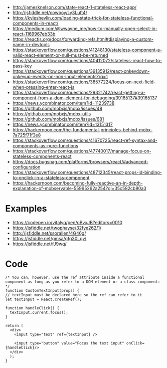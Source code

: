 * http://jamesknelson.com/state-react-1-stateless-react-app/
* http://jsfiddle.net/cowboy/Ly3Luft4/
* https://kyleshevlin.com/loading-state-trick-for-stateless-functional-components-in-react/
* https://medium.com/@wwayne_me/how-to-manually-open-select-in-react-1169967eb33b
* https://reactjs.org/docs/forwarding-refs.html#displaying-a-custom-name-in-devtools
* https://stackoverflow.com/questions/41248130/stateless-component-a-valid-react-element-or-null-must-be-returned
* https://stackoverflow.com/questions/40412072/stateless-react-how-to-pass-key
* https://stackoverflow.com/questions/39135912/react-onkeydown-onkeyup-events-on-non-input-elements?rq=1
* https://stackoverflow.com/questions/38577224/focus-on-next-field-when-pressing-enter-react-js
* https://stackoverflow.com/questions/29321742/react-getting-a-component-from-a-dom-element-for-debugging/39165137#39165137
* https://news.ycombinator.com/item?id=11239738
* https://github.com/mobxjs/mobx/issues/48
* https://github.com/mobxjs/mobx-utils
* https://github.com/mobxjs/mobx/issues/681
* https://news.ycombinator.com/item?id=13151317
* https://hackernoon.com/the-fundamental-principles-behind-mobx-7a725f71f3e8
* https://stackoverflow.com/questions/41670725/react-ref-syntax-and-components-as-pure-functions
* https://stackoverflow.com/questions/47740017/manage-focus-on-stateless-components-react
* https://docs.bugsnag.com/platforms/browsers/react/#advanced-configuration
* https://stackoverflow.com/questions/48712345/react-props-id-binding-to-onclick-in-a-stateless-component
* https://hackernoon.com/becoming-fully-reactive-an-in-depth-explanation-of-mobservable-55995262a254?gi=35c582cb80a3


# Examples
* https://codepen.io/vitalyq/pen/oBvxJB?editors=0010
* https://jsfiddle.net/twophayse/32fye262/1/
* http://jsfiddle.net/ssorallen/4G46g/
* https://jsfiddle.net/gmsa/gfg30Lgv/
* https://jsfiddle.net/fJ9wq/

# Code
 
    /* You can, however, use the ref attribute inside a functional component as long as you refer to a DOM element or a class component:
    */
    function CustomTextInput(props) {
    // textInput must be declared here so the ref can refer to it
    let textInput = React.createRef();

    function handleClick() {
      textInput.current.focus();
    }

    return (
      <div>
        <input type="text" ref={textInput} />

        <input type="button" value="Focus the text input" onClick={handleClick}/>
      </div>
      );
    }